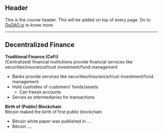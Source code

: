 ## Header
This is the course header. This will be added on top of every page. Do to [DoDAO.io](https://www.dodao.io) to know more.

 ---
 
 ## Decentralized Finance
 
 **Traditional Finance (CeFi)**        
(Centralized) financial institutions provide financial services like securities/insurance/trust investment/fund management   
- Banks provide services like securities/insurance/trust investment/fund management 
- Hold custodies of customers’ funds/assets
  * Can freeze accounts
- Serves as intermediaries for transactions
 
 **Birth of (Public) Blockchain**        
Bitcoin maked the birth of first public blockchain   
- Bitcoin white paper was published in ....
- Bitcoin ....
 
 
